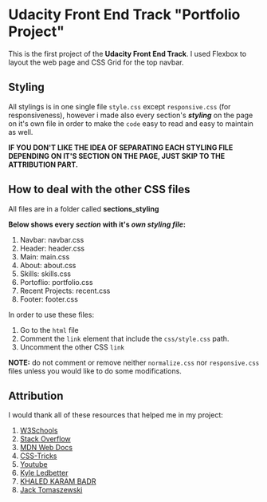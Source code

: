 # Udacity Front End Track "Portfolio Project"

This is the first project of the **Udacity Front End Track**. I used Flexbox to layout the web page and CSS Grid for the top navbar.

## Styling

All stylings is in one single file `style.css` except `responsive.css` (for responsiveness), however i made also every section's **_styling_** on the page on it's own file in order to make the `code` easy to read and easy to maintain as well.

**IF YOU DON'T LIKE THE IDEA OF SEPARATING EACH STYLING FILE DEPENDING ON IT'S SECTION ON THE PAGE, JUST SKIP TO THE ATTRIBUTION PART.**

## How to deal with the other CSS files

All files are in a folder called **sections_styling**

**Below shows every _section_ with it's _own styling file_:**
1. Navbar: navbar.css
2. Header: header.css
3. Main: main.css
4. About: about.css
5. Skills: skills.css
6. Portoflio: portfolio.css
7. Recent Projects: recent.css
8. Footer: footer.css

In order to use these files:
1. Go to the `html` file
2. Comment the `link` element that include the `css/style.css` path.
3. Uncomment the other CSS `link`

**NOTE:** do not comment or remove neither `normalize.css` nor `responsive.css` files unless you would like to do some modifications.

## Attribution

I would thank all of these resources that helped me in my project:
1. [W3Schools](https://www.w3schools.com/)
2. [Stack Overflow](https://stackoverflow.com)
3. [MDN Web Docs](https://developer.mozilla.org/)
4. [CSS-Tricks](https://css-tricks.com)
5. [Youtube](https://www.youtube.com)
6. [Kyle Ledbetter](http://kyleledbetter.com/)
7. [KHALED KARAM BADR](http://khaledkaram.surge.sh/)
8. [Jack Tomaszewski](https://jtom.me/portfolio/)